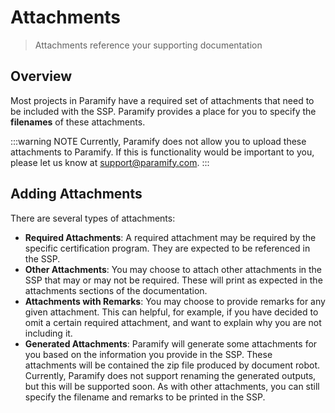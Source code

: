 # Attachments
> Attachments reference your supporting documentation

## Overview
Most projects in Paramify have a required set of attachments that need to be included with the SSP. Paramify provides a place for you to specify the **filenames** of these attachments. 

:::warning NOTE
Currently, Paramify does not allow you to upload these attachments to Paramify. If this is functionality would be important to you, please let us know at support@paramify.com. 
:::

## Adding Attachments
There are several types of attachments:
- **Required Attachments**: A required attachment may be required by the specific certification program. They are expected to be referenced in the SSP.
- **Other Attachments**: You may choose to attach other attachments in the SSP that may or may not be required. These will print as expected in the attachments sections of the documentation.
- **Attachments with Remarks**: You may choose to provide remarks for any given attachment. This can helpful, for example, if you have decided to omit a certain required attachment, and want to explain why you are not including it.
- **Generated Attachments**: Paramify will generate some attachments for you based on the information you provide in the SSP. These attachments will be contained the zip file produced by document robot. Currently, Paramify does not support renaming the generated outputs, but this will be supported soon. As with other attachments, you can still specify the filename and remarks to be printed in the SSP.
